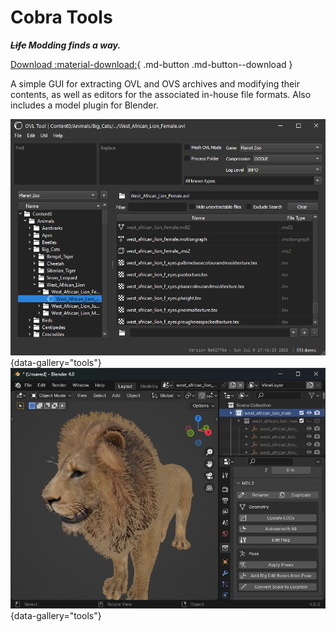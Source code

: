 # Cobra Tools

***~~Life~~ Modding finds a way.***

[Download :material-download:](Download.md){ .md-button .md-button--download }

A simple GUI for extracting OVL and OVS archives and modifying their contents, as well as editors for the associated in-house file formats. Also includes a model plugin for Blender.

![OVL Tool](assets\images\ovl_tool.png){data-gallery="tools"}
![Blender Pluging](assets\images\blender_plugin.png){data-gallery="tools"}
